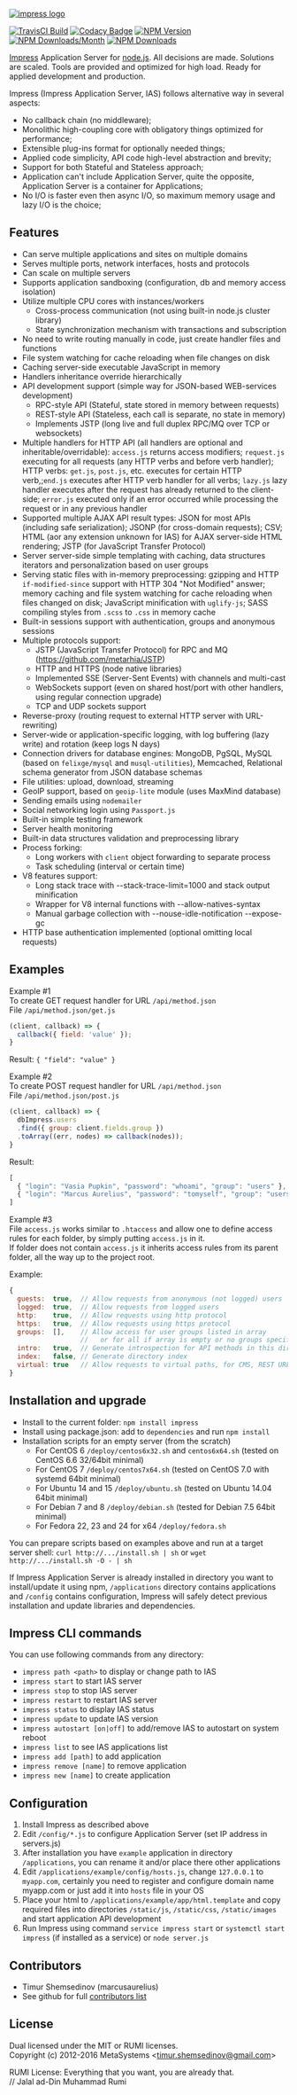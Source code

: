 [![impress logo](http://habrastorage.org/files/d67/1b3/be5/d671b3be591d47a9bd10fe857e9d5319.png)](https://github.com/metarhia/Impress)

[![TravisCI Build](https://img.shields.io/travis/metarhia/Impress.svg?branch=master&style=flat-square)](https://travis-ci.org/metarhia/Impress)<!--([![David Dependency](https://img.shields.io/david/metarhia/Impress.svg?style=flat-square)](https://david-dm.org/metarhia/Impress)-->
[![Codacy Badge](https://api.codacy.com/project/badge/Grade/6fb7b607a9cb445984aebbc08fdeb13c?style=flat-square)](https://www.codacy.com/app/metarhia/impress)
[![NPM Version](https://img.shields.io/npm/v/impress.svg?style=flat-square)](https://www.npmjs.com/package/impress)
[![NPM Downloads/Month](https://img.shields.io/npm/dm/impress.svg?style=flat-square)](https://www.npmjs.com/package/impress)
[![NPM Downloads](https://img.shields.io/npm/dt/impress.svg?style=flat-square)](https://www.npmjs.com/package/impress)

[Impress](https://github.com/metarhia/Impress) Application Server for
[node.js](http://nodejs.org). All decisions are made. Solutions are scaled.
Tools are provided and optimized for high load. Ready for applied development
and production.

Impress (Impress Application Server, IAS) follows alternative way in several
aspects:
  - No callback chain (no middleware);
  - Monolithic high-coupling core with obligatory things optimized for
  performance;
  - Extensible plug-ins format for optionally needed things;
  - Applied code simplicity, API code high-level abstraction and brevity;
  - Support for both Stateful and Stateless approach;
  - Application can't include Application Server, quite the opposite,
  Application Server is a container for Applications;
  - No I/O is faster even then async I/O, so maximum memory usage and lazy I/O
  is the choice;

## Features

  - Can serve multiple applications and sites on multiple domains
  - Serves multiple ports, network interfaces, hosts and protocols
  - Can scale on multiple servers
  - Supports application sandboxing (configuration, db and memory access isolation)
  - Utilize multiple CPU cores with instances/workers
    - Cross-process communication (not using built-in node.js cluster library)
    - State synchronization mechanism with transactions and subscription
  - No need to write routing manually in code, just create handler files and functions
  - File system watching for cache reloading when file changes on disk
  - Caching server-side executable JavaScript in memory
  - Handlers inheritance override hierarchically
  - API development support (simple way for JSON-based WEB-services development)
    - RPC-style API (Stateful, state stored in memory between requests)
    - REST-style API (Stateless, each call is separate, no state in memory)
    - Implements JSTP (long live and full duplex RPC/MQ over TCP or websockets)
  - Multiple handlers for HTTP API (all handlers are optional and
  inheritable/overridable): `access.js` returns access modifiers; `request.js`
  executing for all requests (any HTTP verbs and before verb handler); HTTP
  verbs: `get.js`, `post.js`, etc. executes for certain HTTP verb,;`end.js`
  executes after HTTP verb handler for all verbs; `lazy.js` lazy handler executes
  after the request has already returned to the client-side; `error.js` executed
  only if an error occurred while processing the request or in any previous
  handler
  - Supported multiple AJAX API result types: JSON for most APIs (including safe
  serialization); JSONP (for cross-domain requests); CSV; HTML (aor any extension
  unknown for IAS) for AJAX server-side HTML rendering; JSTP (for JavaScript
  Transfer Protocol)
  - Server server-side simple templating with caching, data structures iterators
  and personalization based on user groups
  - Serving static files with in-memory preprocessing: gzipping and HTTP
  `if-modified-since` support with HTTP 304 "Not Modified" answer; memory caching
  and file system watching for cache reloading when files changed on disk;
  JavaScript minification with `uglify-js`; SASS compiling styles from `.scss` to
  `.css` in memory cache
  - Built-in sessions support with authentication, groups and anonymous sessions
  - Multiple protocols support:
    - JSTP (JavaScript Transfer Protocol) for RPC and MQ
    (https://github.com/metarhia/JSTP)
    - HTTP and HTTPS (node native libraries)
    - Implemented SSE (Server-Sent Events) with channels and multi-cast
    - WebSockets support (even on shared host/port with other handlers, using
    regular connection upgrade)
    - TCP and UDP sockets support
  - Reverse-proxy (routing request to external HTTP server with URL-rewriting)
  - Server-wide or application-specific logging, with log buffering (lazy write)
  and rotation (keep logs N days)
  - Connection drivers for database engines: MongoDB, PgSQL, MySQL (based on
  `felixge/mysql` and `musql-utilities`), Memcached, Relational schema generator
  from JSON database schemas
  - File utilities: upload, download, streaming
  - GeoIP support, based on `geoip-lite` module (uses MaxMind database)
  - Sending emails using `nodemailer`
  - Social networking login using `Passport.js`
  - Built-in simple testing framework
  - Server health monitoring
  - Built-in data structures validation and preprocessing library
  - Process forking:
    - Long workers with `client` object forwarding to separate process
    - Task scheduling (interval or certain time)
  - V8 features support:
    - Long stack trace with --stack-trace-limit=1000 and stack output minification
    - Wrapper for V8 internal functions with --allow-natives-syntax
    - Manual garbage collection with --nouse-idle-notification --expose-gc
  - HTTP base authentication implemented (optional omitting local requests)

## Examples

Example #1  
To create GET request handler for URL `/api/method.json`  
File `/api/method.json/get.js`
```javascript
(client, callback) => {
  callback({ field: 'value' });
}
```
Result: `{ "field": "value" }`

Example #2  
To create POST request handler for URL `/api/method.json`  
File `/api/method.json/post.js`
```javascript
(client, callback) => {
  dbImpress.users
  .find({ group: client.fields.group })
  .toArray((err, nodes) => callback(nodes));
}
```
Result:
```javascript
[
  { "login": "Vasia Pupkin", "password": "whoami", "group": "users" },
  { "login": "Marcus Aurelius", "password": "tomyself", "group": "users" }
]
```

Example #3  
File `access.js` works similar to `.htaccess` and allow one to define access rules for each folder, by simply putting `access.js` in it.  
If folder does not contain `access.js` it inherits access rules from its parent folder, all the way up to the project root.

Example:
```javascript
{
  guests:  true,  // Allow requests from anonymous (not logged) users
  logged:  true,  // Allow requests from logged users
  http:    true,  // Allow requests using http protocol
  https:   true,  // Allow requests using https protocol
  groups:  [],    // Allow access for user groups listed in array
                  //   or for all if array is empty or no groups specified
  intro:   true,  // Generate introspection for API methods in this directory
  index:   false, // Generate directory index
  virtual: true   // Allow requests to virtual paths, for CMS, REST URLs, etc.
}
```

## Installation and upgrade

- Install to the current folder: `npm install impress`
- Install using package.json: add to `dependencies` and run `npm install`
- Installation scripts for an empty server (from the scratch)
  - For CentOS 6 `/deploy/centos6x32.sh` and `centos6x64.sh`
  (tested on CentOS 6.6 32/64bit minimal)
  - For CentOS 7 `/deploy/centos7x64.sh`
  (tested on CentOS 7.0 with systemd 64bit minimal)
  - For Ubuntu 14 and 15 `/deploy/ubuntu.sh`
  (tested on Ubuntu 14.04 64bit minimal)
  - For Debian 7 and 8 `/deploy/debian.sh`
  (tested for Debian 7.5 64bit minimal)
  - For Fedora 22, 23 and 24 for x64 `/deploy/fedora.sh`
  
You can prepare scripts based on examples above and run at a target server shell:
`curl http://.../install.sh | sh` or `wget http://.../install.sh -O - | sh`

If Impress Application Server is already installed in directory you want to
install/update it using npm, `/applications` directory contains applications
and `/config` contains configuration, Impress will safely detect previous
installation and update libraries and dependencies.

## Impress CLI commands

You can use following commands from any directory:
  - `impress path <path>` to display or change path to IAS
  - `impress start` to start IAS server
  - `impress stop` to stop IAS server
  - `impress restart` to restart IAS server
  - `impress status` to display IAS status
  - `impress update` to update IAS version
  - `impress autostart [on|off]` to add/remove IAS to autostart on system reboot
  - `impress list` to see IAS applications list
  - `impress add [path]` to add application
  - `impress remove [name]` to remove application
  - `impress new [name]` to create application

## Configuration

1. Install Impress as described above
2. Edit `/config/*.js` to configure Application Server
(set IP address in servers.js)
3. After installation you have `example` application in directory
`/applications`, you can rename it and/or place there other applications
4. Edit `/applications/example/config/hosts.js`, change `127.0.0.1` to
`myapp.com`, certainly you need to register and configure domain name myapp.com
or just add it into `hosts` file in your OS
5. Place your html to `/applications/example/app/html.template` and copy
required files into directories `/static/js`, `/static/css`, `/static/images`
and start application API development
6. Run Impress using command `service impress start` or `systemctl start impress`
(if installed as a service) or `node server.js`

## Contributors

- Timur Shemsedinov (marcusaurelius)
- See github for full [contributors list](https://github.com/metarhia/Impress/graphs/contributors)

## License

Dual licensed under the MIT or RUMI licenses.  
Copyright (c) 2012-2016 MetaSystems &lt;timur.shemsedinov@gmail.com&gt;

RUMI License: Everything that you want, you are already that.  
// Jalal ad-Din Muhammad Rumi
